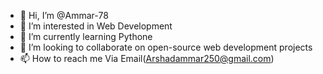 - 👋 Hi, I’m @Ammar-78
- 👀 I’m interested in Web Development
- 🌱 I’m currently learning Pythone
- 💞️ I’m looking to collaborate on open-source web development projects
- 📫 How to reach me Via Email(Arshadammar250@gmail.com)

<!---
Ammar-78/Ammar-78 is a ✨ special ✨ repository because its `README.md` (this file) appears on your GitHub profile.
You can click the Preview link to take a look at your changes.
--->
